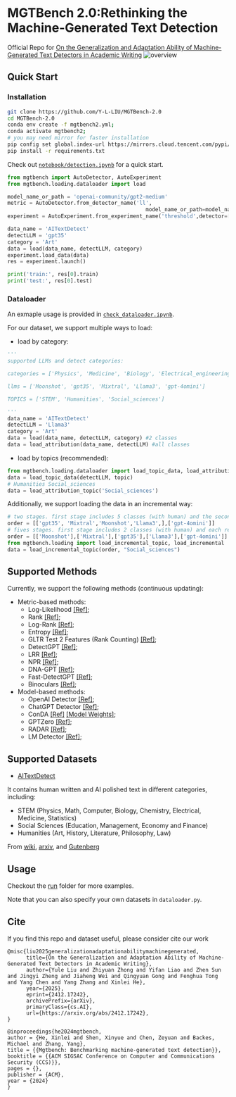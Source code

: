# MGTBench 2.0:Rethinking the Machine-Generated Text Detection

Official Repo for [On the Generalization and Adaptation Ability of Machine-Generated Text Detectors in Academic Writing](https://arxiv.org/pdf/2412.17242)
![overview](https://github.com/user-attachments/assets/d8a0d4f7-79ad-4425-a3ee-65b0132e591b)


## Quick Start

### Installation
```bash
git clone https://github.com/Y-L-LIU/MGTBench-2.0
cd MGTBench-2.0
conda env create -f mgtbench2.yml;
conda activate mgtbench2;
# you may need mirror for faster installation
pip config set global.index-url https://mirrors.cloud.tencent.com/pypi/simple
pip install -r requirements.txt
```


Check out [`notebook/detection.ipynb`](notebook/detection.ipynb) for a quick start.
```python
from mgtbench import AutoDetector, AutoExperiment
from mgtbench.loading.dataloader import load

model_name_or_path = 'openai-community/gpt2-medium'
metric = AutoDetector.from_detector_name('ll', 
                                            model_name_or_path=model_name_or_path)
experiment = AutoExperiment.from_experiment_name('threshold',detector=[metric])

data_name = 'AITextDetect'
detectLLM = 'gpt35'
category = 'Art'
data = load(data_name, detectLLM, category)
experiment.load_data(data)
res = experiment.launch()

print('train:', res[0].train)
print('test:', res[0].test)
```

### Dataloader

An exmaple usage is provided in [`check_dataloader.ipynb`](notebook/check_dataloader.ipynb).

For our dataset, we support multiple ways to load:

* load by category:
```python
'''
supported LLMs and detect categories:

categories = ['Physics', 'Medicine', 'Biology', 'Electrical_engineering', 'Computer_science', 'Literature', 'History', 'Education', 'Art', 'Law', 'Management', 'Philosophy', 'Economy', 'Math', 'Statistics', 'Chemistry']

llms = ['Moonshot', 'gpt35', 'Mixtral', 'Llama3', 'gpt-4omini']

TOPICS = ['STEM', 'Humanities', 'Social_sciences']

'''
data_name = 'AITextDetect'
detectLLM = 'Llama3'
category = 'Art'
data = load(data_name, detectLLM, category) #2 classes 
data = load_attribution(data_name, detectLLM) #all classes
```

* load by topics (recommended):
```python
from mgtbench.loading.dataloader import load_topic_data, load_attribution_topic
data = load_topic_data(detectLLM, topic)
# Humanities Social_sciences
data = load_attribution_topic('Social_sciences')
```

Additionally, we support loading the data in an incremental way:

```python
# two stages. first stage includes 5 classes (with human) and the second stage incude 1 classes
order = [['gpt35', 'Mixtral','Moonshot','Llama3',],['gpt-4omini']]
# fives stages. first stage includes 2 classes (with human) and each remaining stage includes 1 class
order = [['Moonshot'],['Mixtral'],['gpt35'],['Llama3'],['gpt-4omini']]
from mgtbench.loading import load_incremental_topic, load_incremental
data = load_incremental_topic(order, "Social_sciences")
```

## Supported Methods
Currently, we support the following methods (continuous updating):
- Metric-based methods:
    - Log-Likelihood [[Ref]](https://arxiv.org/abs/1908.09203);
    - Rank [[Ref]](https://arxiv.org/abs/1906.04043);
    - Log-Rank [[Ref]](https://arxiv.org/abs/2301.11305);
    - Entropy [[Ref]](https://arxiv.org/abs/1906.04043);
    - GLTR Test 2 Features (Rank Counting) [[Ref]](https://arxiv.org/abs/1906.04043);
    - DetectGPT [[Ref]](https://arxiv.org/abs/2301.11305);
    - LRR [[Ref]](https://arxiv.org/abs/2306.05540);
    - NPR [[Ref]](https://arxiv.org/abs/2306.05540);
    - DNA-GPT [[Ref]](https://arxiv.org/abs/2305.17359);
    - Fast-DetectGPT [[Ref]](https://arxiv.org/abs/2310.05130);
    - Binoculars [[Ref]](https://arxiv.org/abs/2401.12070);
- Model-based methods:
    - OpenAI Detector [[Ref]](https://arxiv.org/abs/1908.09203);
    - ChatGPT Detector [[Ref]](https://arxiv.org/abs/2301.07597);
    - ConDA [[Ref]](https://arxiv.org/abs/2309.03992) [[Model Weights]](https://www.dropbox.com/s/sgwiucl1x7p7xsx/fair_wmt19_chatgpt_syn_rep_loss1.pt?dl=0);
    - GPTZero [[Ref]](https://gptzero.me/);
    - RADAR [[Ref]](https://arxiv.org/abs/2307.03838);
    - LM Detector [[Ref]](https://arxiv.org/abs/1911.00650);

## Supported Datasets

- [AITextDetect](https://huggingface.co/datasets/AITextDetect/AI_Polish_clean)

It contains human written and AI polished text in different categories, including:
- STEM (Physics, Math, Computer, Biology, Chemistry, Electrical, Medicine, Statistics)
- Social Sciences (Education, Management, Economy and Finance)
- Humanities (Art, History, Literature, Philosophy, Law)

From [wiki](https://en.wikipedia.org/wiki/Main_Page), [arxiv](https://arxiv.org/), and [Gutenberg](https://www.gutenberg.org/)


## Usage

Checkout the [run](run) folder for more examples.

Note that you can also specify your own datasets in ``dataloader.py``.

## Cite
If you find this repo and dataset useful, please consider cite our work
```
@misc{liu2025generalizationadaptationabilitymachinegenerated,
      title={On the Generalization and Adaptation Ability of Machine-Generated Text Detectors in Academic Writing}, 
      author={Yule Liu and Zhiyuan Zhong and Yifan Liao and Zhen Sun and Jingyi Zheng and Jiaheng Wei and Qingyuan Gong and Fenghua Tong and Yang Chen and Yang Zhang and Xinlei He},
      year={2025},
      eprint={2412.17242},
      archivePrefix={arXiv},
      primaryClass={cs.AI},
      url={https://arxiv.org/abs/2412.17242}, 
}

@inproceedings{he2024mgtbench,
author = {He, Xinlei and Shen, Xinyue and Chen, Zeyuan and Backes, Michael and Zhang, Yang},
title = {{Mgtbench: Benchmarking machine-generated text detection}},
booktitle = {{ACM SIGSAC Conference on Computer and Communications Security (CCS)}},
pages = {},
publisher = {ACM},
year = {2024}
}
```
